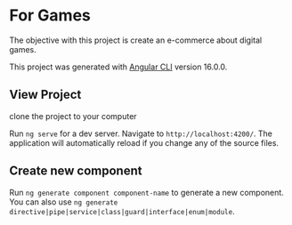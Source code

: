 # For Games

The objective with this project is create an e-commerce about digital games.

This project was generated with [Angular CLI](https://github.com/angular/angular-cli) version 16.0.0.

## View Project

clone the project to your computer

Run `ng serve` for a dev server. Navigate to `http://localhost:4200/`. The application will automatically reload if you change any of the source files.

## Create new component

Run `ng generate component component-name` to generate a new component. You can also use `ng generate directive|pipe|service|class|guard|interface|enum|module`.

